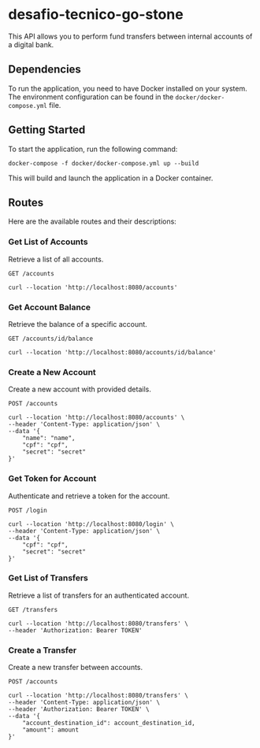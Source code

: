 # desafio-tecnico-go-stone

This API allows you to perform fund transfers between internal accounts of a digital bank.

## Dependencies

To run the application, you need to have Docker installed on your system. The environment configuration can be found in the `docker/docker-compose.yml` file.

## Getting Started

To start the application, run the following command:

    docker-compose -f docker/docker-compose.yml up --build
    
This will build and launch the application in a Docker container.

## Routes

Here are the available routes and their descriptions:

### Get List of Accounts
Retrieve a list of all accounts.

`GET /accounts`

    curl --location 'http://localhost:8080/accounts'

### Get Account Balance
Retrieve the balance of a specific account.

`GET /accounts/id/balance`

    curl --location 'http://localhost:8080/accounts/id/balance'

### Create a New Account
Create a new account with provided details.

`POST /accounts`

    curl --location 'http://localhost:8080/accounts' \
    --header 'Content-Type: application/json' \
    --data '{
        "name": "name",
        "cpf": "cpf",
        "secret": "secret"
    }'
    
### Get Token for Account
Authenticate and retrieve a token for the account.

`POST /login`

    curl --location 'http://localhost:8080/login' \
    --header 'Content-Type: application/json' \
    --data '{
        "cpf": "cpf",
        "secret": "secret"
    }'

### Get List of Transfers
Retrieve a list of transfers for an authenticated account.

`GET /transfers`

    curl --location 'http://localhost:8080/transfers' \
    --header 'Authorization: Bearer TOKEN'

### Create a Transfer
Create a new transfer between accounts.

`POST /accounts`

    curl --location 'http://localhost:8080/transfers' \
    --header 'Content-Type: application/json' \
    --header 'Authorization: Bearer TOKEN' \
    --data '{
        "account_destination_id": account_destination_id,
        "amount": amount
    }'